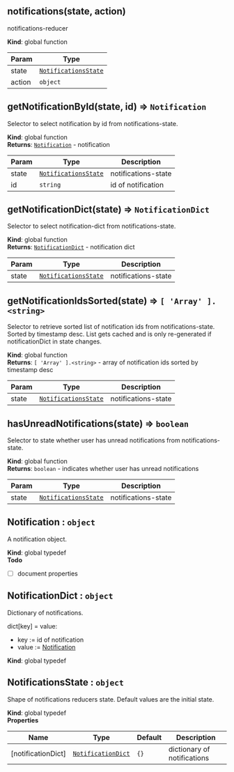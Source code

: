 <a id="notifications"></a>

## notifications(state, action)
notifications-reducer

**Kind**: global function  

| Param | Type |
| --- | --- |
| state | [<code>NotificationsState</code>](#notificationsstate) | 
| action | <code>object</code> | 

<a id="getnotificationbyid"></a>

## getNotificationById(state, id) ⇒ <code>Notification</code>
Selector to select notification by id from notifications-state.

**Kind**: global function  
**Returns**: [<code>Notification</code>](#notification) - notification  

| Param | Type | Description |
| --- | --- | --- |
| state | [<code>NotificationsState</code>](#notificationsstate) | notifications-state |
| id | <code>string</code> | id of notification |

<a id="getnotificationdict"></a>

## getNotificationDict(state) ⇒ <code>NotificationDict</code>
Selector to select notification-dict from notifications-state.

**Kind**: global function  
**Returns**: [<code>NotificationDict</code>](#notificationdict) - notification dict  

| Param | Type | Description |
| --- | --- | --- |
| state | [<code>NotificationsState</code>](#notificationsstate) | notifications-state |

<a id="getnotificationidssorted"></a>

## getNotificationIdsSorted(state) ⇒ <code>[ &#x27;Array&#x27; ].&lt;string&gt;</code>
Selector to retrieve sorted list of notification ids from notifications-state.
Sorted by timestamp desc.
List gets cached and is only re-generated if notificationDict in state changes.

**Kind**: global function  
**Returns**: <code>[ &#x27;Array&#x27; ].&lt;string&gt;</code> - array of notification ids sorted by timestamp desc  

| Param | Type | Description |
| --- | --- | --- |
| state | [<code>NotificationsState</code>](#notificationsstate) | notifications-state |

<a id="hasunreadnotifications"></a>

## hasUnreadNotifications(state) ⇒ <code>boolean</code>
Selector to state whether user has unread notifications from notifications-state.

**Kind**: global function  
**Returns**: <code>boolean</code> - indicates whether user has unread notifications  

| Param | Type | Description |
| --- | --- | --- |
| state | [<code>NotificationsState</code>](#notificationsstate) | notifications-state |

<a id="notification"></a>

## Notification : <code>object</code>
A notification object.

**Kind**: global typedef  
**Todo**

- [ ] document properties

<a id="notificationdict"></a>

## NotificationDict : <code>object</code>
Dictionary of notifications.

dict[key] = value:
* key := id of notification
* value := [Notification](#notification)

**Kind**: global typedef  
<a id="notificationsstate"></a>

## NotificationsState : <code>object</code>
Shape of notifications reducers state.
Default values are the initial state.

**Kind**: global typedef  
**Properties**

| Name | Type | Default | Description |
| --- | --- | --- | --- |
| [notificationDict] | [<code>NotificationDict</code>](#notificationdict) | <code>{}</code> | dictionary of notifications |

